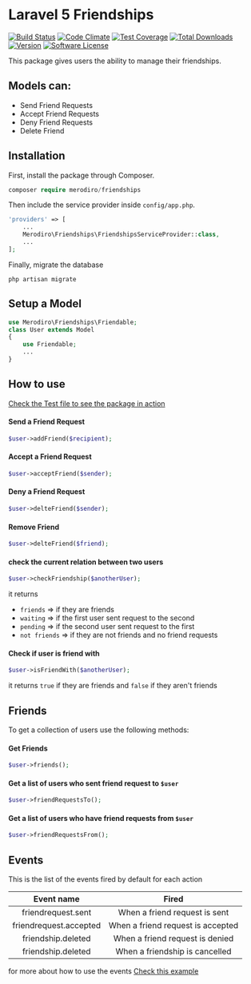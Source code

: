 # Laravel 5 Friendships

[![Build Status](https://travis-ci.org/merodiro/Friendships.svg?branch=master)](https://travis-ci.org/merodiro/Friendships) [![Code Climate](https://codeclimate.com/github/merodiro/Friendships/badges/gpa.svg)](https://codeclimate.com/github/merodiro/Friendships) [![Test Coverage](https://codeclimate.com/github/merodiro/Friendships/badges/coverage.svg)](https://codeclimate.com/github/merodiro/Friendships/coverage) [![Total Downloads](https://img.shields.io/packagist/dt/merodiro/Friendships.svg?style=flat)](https://packagist.org/packages/merodiro/Friendships) [![Version](https://img.shields.io/packagist/v/merodiro/Friendships.svg?style=flat)](https://packagist.org/packages/merodiro/Friendships) [![Software License](https://img.shields.io/badge/license-MIT-brightgreen.svg?style=flat)](LICENSE)


This package gives users the ability to manage their friendships.

## Models can:
- Send Friend Requests
- Accept Friend Requests
- Deny Friend Requests
- Delete Friend

## Installation

First, install the package through Composer.

```php
composer require merodiro/friendships
```

Then include the service provider inside `config/app.php`.

```php
'providers' => [
    ...
    Merodiro\Friendships\FriendshipsServiceProvider::class,
    ...
];
```

Finally, migrate the database
```
php artisan migrate
```

## Setup a Model
```php
use Merodiro\Friendships\Friendable;
class User extends Model
{
    use Friendable;
    ...
}
```

## How to use
[Check the Test file to see the package in action](https://github.com/merodiro/Friendships/blob/master/tests/FriendshipsTest.php)

#### Send a Friend Request
```php
$user->addFriend($recipient);
```

#### Accept a Friend Request
```php
$user->acceptFriend($sender);
```

#### Deny a Friend Request
```php
$user->delteFriend($sender);
```

#### Remove Friend
```php
$user->delteFriend($friend);
```

#### check the current relation between two users
```php
$user->checkFriendship($anotherUser);
```
it returns

* `friends` => if they are friends
* `waiting` => if the first user sent request to the second
* `pending` => if the second user sent request to the first
* `not friends` => if they are not friends and no friend requests

#### Check if user is friend with
```php
$user->isFriendWith($anotherUser);
```
it returns `true` if they are friends and `false` if they aren't friends


## Friends
To get a collection of users use the following methods:
#### Get Friends
```php
$user->friends();
```

#### Get a list of users who sent friend request to `$user`
```php
$user->friendRequestsTo();
```

#### Get a list of users who have friend requests from `$user`
```php
$user->friendRequestsFrom();
```

## Events
This is the list of the events fired by default for each action

|Event name            |Fired                            |
|:--------------------:|:-------------------------------:|
|friendrequest.sent    |When a friend request is sent    |
|friendrequest.accepted|When a friend request is accepted|
|friendship.deleted    |When a friend request is denied  |
|friendship.deleted    |When a friendship is cancelled   |

for more about how to use the events
[Check this example](/Events.md)
